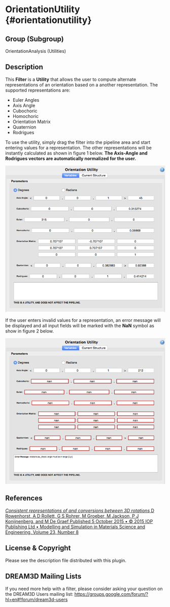 OrientationUtility {#orientationutility}
=============

## Group (Subgroup) ##
OrientationAnalysis (Utilities)

## Description ##
This **Filter** is a **Utility** that allows the user to compute alternate representations of an orientation based on a another representation. The supported representations are:

+ Euler Angles
+ Axis Angle
+ Cubochoric
+ Homochoric
+ Orientation Matrix
+ Quaternion
+ Rodrigues

To use the utility, simply drag the filter into the pipeline area and start entering values for a representation. The other representations will be instantly calculated as shown in figure 1 below. **The Axis-Angle and Rodrigues vectors are automatically normalized for the user.**

![Figure 1: Orientation Utility where the user has entered an Axis-Angle representation.](images/OrientationUtility_1.png)


If the user enters invalid values for a representation, an error message will be displayed and all input fields will be marked with the **NaN** symbol as show in figure 2 below.

![Figure 2: User has entered an out of range angle for the Axis-Angle pair.](images/OrientationUtility_2.png)


## References ##

[_Consistent representations of and conversions between 3D rotations_
D Rowenhorst, A D Rollett, G S Rohrer, M Groeber, M Jackson, P J Konijnenberg, and M De Graef
Published 5 October 2015 • © 2015 IOP Publishing Ltd • Modelling and Simulation in Materials Science and Engineering, Volume 23, Number 8](http://iopscience.iop.org/article/10.1088/0965-0393/23/8/083501)

## License & Copyright ##

Please see the description file distributed with this plugin.

## DREAM3D Mailing Lists ##

If you need more help with a filter, please consider asking your question on the DREAM3D Users mailing list:
https://groups.google.com/forum/?hl=en#!forum/dream3d-users

